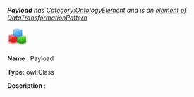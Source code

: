 ___Payload__ 
 has
 [Category:OntologyElement](../../Category/OntologyElement "Category:OntologyElement") 
 and is an
 [element of](../../Property/ElementOf "Property:ElementOf") 
[DataTransformationPattern](../../Submissions/DataTransformationPattern "Submissions:DataTransformationPattern")_




  





[![Class](../images/thumb/2/27/Class.gif/45px-Class.gif)](../../Image/Class.gif "Class")


__Name__ 
 : Payload
 



__Type:__ 
 owl:Class
 



__Description__ 
 :